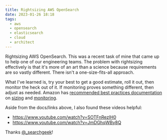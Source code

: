```yaml
---
title: Rightsizing AWS OpenSearch
date: 2023-01-26 18:18
tags:
  - aws
  - opensearch
  - elasticsearch
  - cloud
  - architect
---
```


Rightsizing AWS OpenSearch. This was a recent task of mine that came up to help one of our engineering teams. The problem with rightsizing effectively is that it's more of an art than a science because requirements are so vastly different. There isn't a one-size-fits-all approach.

What I've learned is, try your best to get a good estimate, roll it out, then monitor the heck out of it.  If monitoring proves something different, then adjust as needed. Amazon has [recommended best practices documentation](https://docs.aws.amazon.com/opensearch-service/latest/developerguide/bp.html) on [sizing](https://docs.aws.amazon.com/opensearch-service/latest/developerguide/sizing-domains.html) and [monitoring](https://docs.aws.amazon.com/opensearch-service/latest/developerguide/cloudwatch-alarms.html).

Aside from the docs/links above, I also found these videos helpful:
* https://www.youtube.com/watch?v=SOTFnRezIH0
* https://www.youtube.com/watch?v=JmDGhqWBy8Q

Thanks [@_searchgeek](https://aws.amazon.com/blogs/database/author/handler/)!

